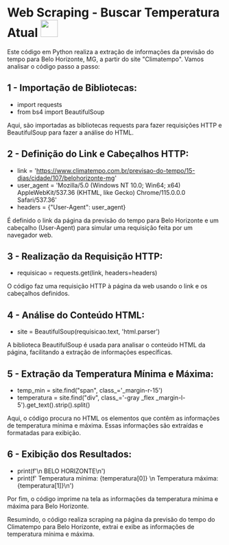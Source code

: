 # Web Scraping - Buscar Temperatura Atual <img src="https://cdn.jsdelivr.net/gh/devicons/devicon/icons/python/python-original.svg" width="40px"/> 

Este código em Python realiza a extração de informações da previsão do tempo para Belo Horizonte, MG, a partir do site "Climatempo". Vamos analisar o código passo a passo:

## 1 - Importação de Bibliotecas:

* import requests
* from bs4 import BeautifulSoup

Aqui, são importadas as bibliotecas requests para fazer requisições HTTP e BeautifulSoup para fazer a análise do HTML.


## 2 - Definição do Link e Cabeçalhos HTTP:

* link = 'https://www.climatempo.com.br/previsao-do-tempo/15-dias/cidade/107/belohorizonte-mg'
* user_agent = 'Mozilla/5.0 (Windows NT 10.0; Win64; x64) AppleWebKit/537.36 (KHTML, like Gecko) Chrome/115.0.0.0 Safari/537.36'
* headers = {"User-Agent": user_agent}

É definido o link da página da previsão do tempo para Belo Horizonte e um cabeçalho (User-Agent) para simular uma requisição feita por um navegador web.


## 3 - Realização da Requisição HTTP:

* requisicao = requests.get(link, headers=headers)

O código faz uma requisição HTTP à página da web usando o link e os cabeçalhos definidos.


## 4 - Análise do Conteúdo HTML:

* site = BeautifulSoup(requisicao.text, 'html.parser')

A biblioteca BeautifulSoup é usada para analisar o conteúdo HTML da página, facilitando a extração de informações específicas.


## 5 - Extração da Temperatura Mínima e Máxima:

* temp_min = site.find("span", class_='_margin-r-15')
* temperatura = site.find("div", class_='-gray _flex _margin-l-5').get_text().strip().split()

Aqui, o código procura no HTML os elementos que contêm as informações de temperatura mínima e máxima. Essas informações são extraídas e formatadas para exibição.


## 6 - Exibição dos Resultados:

* print(f'\n BELO HORIZONTE\n')
* print(f' Temperatura mínima: {temperatura[0]} \n Temperatura máxima: {temperatura[1]}\n')

Por fim, o código imprime na tela as informações da temperatura mínima e máxima para Belo Horizonte.

Resumindo, o código realiza scraping na página da previsão do tempo do Climatempo para Belo Horizonte, extrai e exibe as informações de temperatura mínima e máxima.

